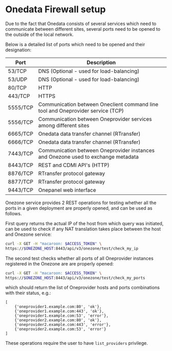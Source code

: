 # Onedata Firewall setup

Due to the fact that Onedata consists of several services which need to communicate between different sites, several ports need to be opened to the outside of the local network.

Below is a detailed list of ports which need to be opened and their designation:

| Port      |  Description |
|-----------|--------------|
| 53/TCP    |  DNS (Optional - used for load-balancing)   |
| 53/UDP    |  DNS (Optional - used for load-balancing)   |
| 80/TCP    | HTTP    |
| 443/TCP   | HTTPS   |
| 5555/TCP  | Communication between Oneclient command line tool and Oneprovider service (TCP) |
| 5556/TCP  | Communication between Oneprovider services among different sites |
| 6665/TCP  | Onedata data transfer channel (RTransfer) |
| 6666/TCP  | Onedata data transfer channel (RTransfer) |
| 7443/TCP  | Communication between Oneprovider instances and Onezone used to exchange metadata  |
| 8443/TCP  | REST and CDMI API's  (HTTP) |
| 8876/TCP  | RTransfer protocol gateway |
| 8877/TCP  | RTransfer protocol gateway |
| 9443/TCP  | Onepanel web interface |


Onezone service provides 2 REST operations for testing whether all the ports in a given deployment are properly opened, and can be used as follows.

First query returns the actual IP of the host from which query was initiated, can be used to check if any NAT translation takes place between the host and Onezone service:
```bash
curl -X GET -H "macaroon: $ACCESS_TOKEN" \
https://$ONEZONE_HOST:8443/api/v3/onezone/test/check_my_ip
```

The second test checks whether all ports of all Oneprovider instances registered in the Onezone are are properly opened:
```bash
curl -X GET -H "macaroon: $ACCESS_TOKEN" \
https://$ONEZONE_HOST:8443/api/v3/onezone/test/check_my_ports
```
which should return the list of Oneprovider hosts and ports combinations with their status, e.g.:
```
[
    {'oneprovider1.example.com:80', 'ok'},
    {'oneprovider1.example.com:443', 'ok'},
    {'oneprovider1.example.com:53', 'error'},
    {'oneprovider2.example.com:80', 'ok'},
    {'oneprovider2.example.com:443', 'error'},
    {'oneprovider2.example.com:53', 'error'}
]
```

These operations require the user to have `list_providers` privilege.

